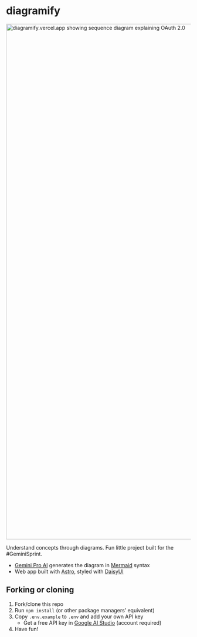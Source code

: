 # diagramify

<img width="1406" alt="diagramify.vercel.app showing sequence diagram explaining OAuth 2.0" src="https://github.com/ekafyi/diagramify/assets/6597211/ae894da0-acd7-49ae-acf8-d970ad776cec">

Understand concepts through diagrams. Fun little project built for the #GeminiSprint.

- [Gemini Pro AI](https://ai.google.dev/docs) generates the diagram in [Mermaid](https://mermaid.js.org) syntax
- Web app built with [Astro](http://astro.build), styled with [DaisyUI](http://daisyui.com)

## Forking or cloning

1. Fork/clone this repo
2. Run `npm install` (or other package managers’ equivalent)
3. Copy `.env.example` to `.env` and add your own API key
    - Get a free API key in [Google AI Studio](https://makersuite.google.com/app/apikey) (account required)
4. Have fun!
